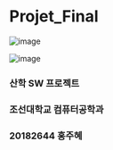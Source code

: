 # Projet_Final #


![image](https://user-images.githubusercontent.com/94774284/180189535-0387c58a-644e-45a3-b0d5-10c08a468a9e.png)







![image](https://user-images.githubusercontent.com/94774284/180189063-6e5f900e-ba5d-4f0d-8814-166974f17bd3.png)




### 산학 SW 프로젝트 #

### 조선대학교 컴퓨터공학과 

### 20182644 홍주혜 #
